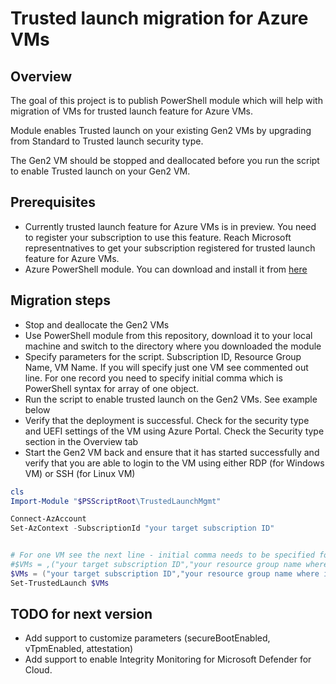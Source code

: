 # Trusted launch migration for Azure VMs

## Overview

The goal of this project is to publish PowerShell module which will help with migration
of VMs for trusted launch feature for Azure VMs.

Module enables Trusted launch on your existing Gen2 VMs by 
upgrading from Standard to Trusted launch security type.

The Gen2 VM should be stopped and deallocated before you run the script to enable
Trusted launch on your Gen2 VM.

## Prerequisites

- Currently trusted launch feature for Azure VMs is in preview. You need to register your subscription to use this feature. Reach Microsoft representnatives to get your subscription registered for trusted launch feature for Azure VMs.
- Azure PowerShell module. You can download and install it from [here](https://learn.microsoft.com/en-us/powershell/azure/install-azure-powershell)

## Migration steps

- Stop and deallocate the Gen2 VMs
- Use PowerShell module from this repository, download it to your local machine and switch to the directory where you downloaded the module
- Specify parameters for the script. Subscription ID, Resource Group Name, VM Name. If you will specify just one VM see commented out line. For one record you need to specify initial comma which is PowerShell syntax for array of one object.
- Run the script to enable trusted launch on the Gen2 VMs. See example below
- Verify that the deployment is successful. Check for the security type and UEFI settings of the VM using Azure Portal. Check the Security type section in the Overview tab
- Start the Gen2 VM back and ensure that it has started successfully and verify that you are able to login to the VM using either RDP (for Windows VM) or SSH (for Linux VM)

```powershell
cls
Import-Module "$PSScriptRoot\TrustedLaunchMgmt"

Connect-AzAccount
Set-AzContext -SubscriptionId "your target subscription ID"


# For one VM see the next line - initial comma needs to be specified for one record
#$VMs = ,("your target subscription ID","your resource group name where is target VM", "target VM name")
$VMs = ("your target subscription ID","your resource group name where is target VM", "target VM name"),("your target subscription ID","your resource group name where is target VM", "target VM name")
Set-TrustedLaunch $VMs
```

## TODO for next version

- Add support to customize parameters (secureBootEnabled, vTpmEnabled, attestation)
- Add support to enable Integrity Monitoring for Microsoft Defender for Cloud.
